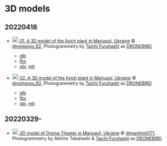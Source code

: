 # 3D models

## 20220418
* [<img src="https://github.com/mapconcierge/Ukraine2022data/blob/main/assets/kml_icon_white.png?raw=true" width="20" /> 01. A 3D model of the Ilyich plant in Mariupol, Ukraine](https://github.com/mapconcierge/Ukraine2022data/raw/main/3Dmodels/temp/Apr.18%2C%2001.%20Ilyich%20plant%20in%20Mariupol%2C%20Ukraine.kmz) © [@romanov_92](https://t.me/romanov_92/10186), Photogrammetry by [Taichi Furuhashi](http://github.com/mapconcierge) as [DRONEBIRD](http://github.com/dronebird)
   - [glb](https://github.com/mapconcierge/Ukraine2022data/raw/main/3Dmodels/temp/Apr.18%2C%2001.%20Ilyich%20plant%20in%20Mariupol%2C%20Ukraine.glb)
   - [fbx](https://github.com/mapconcierge/Ukraine2022data/raw/main/3Dmodels/temp/Apr.18%2C%2001.%20Ilyich%20plant%20in%20Mariupol%2C%20Ukraine.fbx)
   - [obj](https://github.com/mapconcierge/Ukraine2022data/raw/main/3Dmodels/temp/Apr.18%2C%2001.%20Ilyich%20plant%20in%20Mariupol%2C%20Ukraine.obj), [mtl](https://raw.githubusercontent.com/mapconcierge/Ukraine2022data/main/3Dmodels/temp/Apr.18%2C%2001.%20Ilyich%20plant%20in%20Mariupol%2C%20Ukraine.mtl)

* [<img src="https://github.com/mapconcierge/Ukraine2022data/blob/main/assets/kml_icon_white.png?raw=true" width="20" /> 02. A 3D model of the Ilyich plant in Mariupol, Ukraine](https://github.com/mapconcierge/Ukraine2022data/raw/main/3Dmodels/temp/Apr.18%2C%2002.%20Ilyich%20plant%20in%20Mariupol%2C%20Ukraine.kmz) © [@romanov_92](https://t.me/romanov_92/10186), Photogrammetry by [Taichi Furuhashi](http://github.com/mapconcierge) as [DRONEBIRD](http://github.com/dronebird)
   - [glb](https://github.com/mapconcierge/Ukraine2022data/raw/main/3Dmodels/temp/Apr.18%2C%2002.%20Ilyich%20plant%20in%20Mariupol%2C%20Ukraine.glb)
   - [fbx](https://github.com/mapconcierge/Ukraine2022data/raw/main/3Dmodels/temp/Apr.18%2C%2002.%20Ilyich%20plant%20in%20Mariupol%2C%20Ukraine.fbx)
   - [obj](https://github.com/mapconcierge/Ukraine2022data/raw/main/3Dmodels/temp/Apr.18%2C%2002.%20Ilyich%20plant%20in%20Mariupol%2C%20Ukraine.obj), [mtl](https://raw.githubusercontent.com/mapconcierge/Ukraine2022data/main/3Dmodels/temp/Apr.18%2C%2002.%20Ilyich%20plant%20in%20Mariupol%2C%20Ukraine.mtl)


## 20220329-
* [<img src="https://github.com/mapconcierge/Ukraine2022data/blob/main/assets/kml_icon_white.png?raw=true" width="20" /> 3D model of Drama Theater in Mariupol, Ukraine](https://github.com/mapconcierge/Ukraine2022data/raw/main/3Dmodels/temp/Mar.29-%2C%203D%20model%20of%20Drama%20Theater%20in%20Mariupol%2C%20Ukraine.kmz) © [@markito0171](https://twitter.com/markito0171/status/1508693171030700033), Photogrammetry by Akihiro Takahashi & [Taichi Furuhashi](http://github.com/mapconcierge) as [DRONEBIRD](http://github.com/dronebird)
